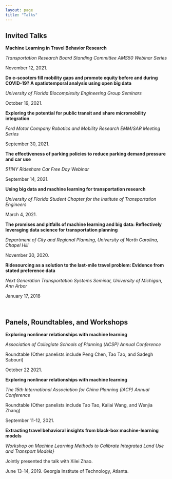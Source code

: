 ```yaml
---
layout: page
title: "Talks"
---
```



## Invited Talks

**Machine Learning in Travel Behavior Research**

*Transportation Research Board Standing Committee AMS50 Webinar Series*

November 12, 2021.

**Do e-scooters fill mobility gaps and promote equity before and during COVID-19? A spatiotemporal analysis using open big data**

*University of Florida Biocomplexity Engineering Group Seminars*

October 19, 2021. 

**Exploring the potential for public transit and share micromobility integration**

*Ford Motor Company Robotics and Mobility Research EMM/SAR Meeting Series*

September 30, 2021. 

**The effectiveness of parking policies to reduce parking demand pressure and car use**

*511NY Rideshare Car Free Day Webinar*

September 14, 2021. 

**Using big data and machine learning for transportation research**

*University of Florida Student Chapter for the Institute of Transportation Engineers*

March 4, 2021. 

**The promises and pitfalls of machine learning and big data: Reflectively leveraging data science for transportation planning**

*Department of City and Regional Planning, University of North Carolina, Chapel Hill*

November 30, 2020. 

**Ridesourcing as a solution to the last-mile travel problem: Evidence from stated preference data**

*Next Generation Transportation Systems Seminar, University of Michigan, Ann Arbor*

January 17, 2018


&nbsp;
&nbsp;

## Panels, Roundtables, and Workshops

**Exploring nonlinear relationships with machine learning**

*Association of Collegiate Schools of Planning (ACSP) Annual Conference*

Roundtable (Other panelists include Peng Chen, Tao Tao, and Sadegh Sabouri)

October 22 2021.


**Exploring nonlinear relationships with machine learning**

*The 15th International Association for China Planning (IACP) Annual Conference*

Roundtable (Other panelists include Tao Tao, Kailai Wang, and Wenjia Zhang)

September 11-12, 2021. 


**Extracting travel behavioral insights from black-box machine-learning models**

*Workshop on Machine Learning Methods to Calibrate Integrated Land Use and Transport Models}*

Jointly presented the talk with Xilei Zhao.

June 13-14, 2019. Georgia Institute of Technology, Atlanta.

